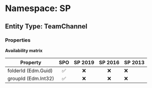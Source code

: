 # Namespace: SP

## Entity Type: TeamChannel

### Properties

**Availability matrix**

Property | SPO | SP 2019 | SP 2016 | SP 2013
----------|:---:|:-------:|:-------:|:-------
folderId (Edm.Guid) | ✅ | ❌ | ❌ | ❌
groupId (Edm.Int32) | ✅ | ❌ | ❌ | ❌

